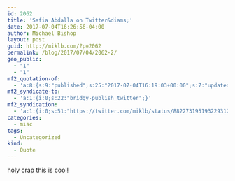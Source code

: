 ```yaml
---
id: 2062
title: 'Safia Abdalla on Twitter&diams;'
date: 2017-07-04T16:26:56-04:00
author: Michael Bishop
layout: post
guid: http://miklb.com/?p=2062
permalink: /blog/2017/07/04/2062-2/
geo_public:
  - "1"
  - "1"
mf2_quotation-of:
  - 'a:8:{s:9:"published";s:25:"2017-07-04T16:19:03+00:00";s:7:"updated";s:25:"2017-07-04T16:19:03+00:00";s:7:"summary";s:150:"command line tip of the day: use the `units` command to convert between common units (or a custom units file if you prefer).pic.twitter.com/7kRQbL9tKO";s:4:"name";s:24:"Safia Abdalla on Twitter";s:8:"category";a:1:{i:0;s:0:"";}s:11:"publication";s:7:"Twitter";s:6:"author";a:3:{s:4:"name";s:13:"Safia Abdalla";s:3:"url";s:32:"https://twitter.com/captainsafia";s:5:"photo";s:75:"https://pbs.twimg.com/profile_images/879589411750653953/vOagf4Nn_bigger.jpg";}s:3:"url";s:58:"https://twitter.com/captainsafia/status/882272555985489924";}'
mf2_syndicate-to:
  - 'a:1:{i:0;s:22:"bridgy-publish_twitter";}'
mf2_syndication:
  - 'a:1:{i:0;s:51:"https://twitter.com/miklb/status/882273195193229312";}'
categories:
  - misc
tags:
  - Uncategorized
kind:
  - Quote
---
```

holy crap this is cool!
